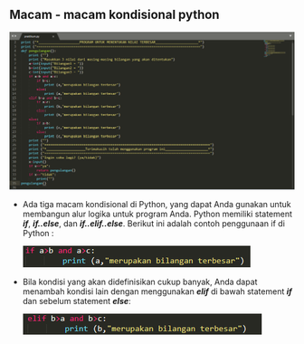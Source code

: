 
## Macam - macam kondisional python ##

![GitHub Logo](a.png)




- Ada tiga macam kondisional di Python, yang dapat Anda gunakan untuk membangun alur logika untuk program Anda.
Python memiliki statement _**if**_, _**if..else**_, dan _**if..elif..else**_.
Berikut ini adalah contoh penggunaan if di Python :

	![GitHub Logo](b.png)

- Bila kondisi yang akan didefinisikan cukup banyak, Anda dapat menambah kondisi lain dengan menggunakan _**elif**_ di bawah statement _**if**_ dan sebelum statement _**else**_:

	![GitHub Logo](c.png)